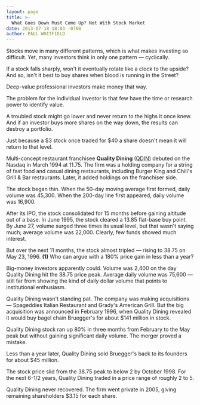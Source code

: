 ```yaml
---
layout: page
title: >-
  What Goes Down Must Come Up? Not With Stock Market
date: 2013-07-18 18:03 -0700
author: PAUL WHITFIELD
---
```





Stocks move in many different patterns, which is what makes investing so difficult. Yet, many investors think in only one pattern — cyclically.


If a stock falls sharply, won't it eventually rotate like a clock to the upside? And so, isn't it best to buy shares when blood is running in the Street?


Deep-value professional investors make money that way.


The problem for the individual investor is that few have the time or research power to identify value.


A troubled stock might go lower and never return to the highs it once knew. And if an investor buys more shares on the way down, the results can destroy a portfolio.


Just because a \$3 stock once traded for \$40 a share doesn't mean it will return to that level.


Multi-concept restaurant franchisee **Quality Dining** ([QDIN](https://research.investors.com/quote.aspx?symbol=QDIN)) debuted on the Nasdaq in March 1994 at 11.75. The firm was a holding company for a string of fast food and casual dining restaurants, including Burger King and Chili's Grill & Bar restaurants. Later, it added holdings on the franchiser side.


The stock began thin. When the 50-day moving average first formed, daily volume was 45,300. When the 200-day line first appeared, daily volume was 16,900.


After its IPO, the stock consolidated for 15 months before gaining altitude out of a base. In June 1995, the stock cleared a 13.85 flat-base buy point. By June 27, volume surged three times its usual level, but that wasn't saying much; average volume was 22,000. Clearly, few funds showed much interest.


But over the next 11 months, the stock almost tripled — rising to 38.75 on May 23, 1996. **(1)** Who can argue with a 180% price gain in less than a year?


Big-money investors apparently could. Volume was 2,400 on the day Quality Dining hit the 38.75 price peak. Average daily volume was 75,600 — still far from showing the kind of daily dollar volume that points to institutional enthusiasm.


Quality Dining wasn't standing pat. The company was making acquisitions — Spageddies Italian Restaurant and Grady's American Grill. But the big acquisition was announced in February 1996, when Quality Dining revealed it would buy bagel chain Bruegger's for about \$141 million in stock.


Quality Dining stock ran up 80% in three months from February to the May peak but without gaining significant daily volume. The merger proved a mistake.


Less than a year later, Quality Dining sold Bruegger's back to its founders for about \$45 million.


The stock price slid from the 38.75 peak to below 2 by October 1998. For the next 6-1/2 years, Quality Dining traded in a price range of roughly 2 to 5.


Quality Dining never recovered. The firm went private in 2005, giving remaining shareholders \$3.15 for each share.




